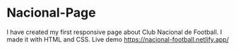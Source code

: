 # Nacional-Page
I have created my first responsive page about Club Nacional de Football. I made it with HTML and CSS.
Live demo https://nacional-football.netlify.app/
